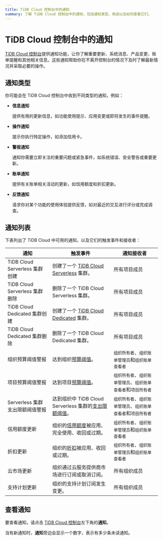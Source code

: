 ```yaml
---
title: TiDB Cloud 控制台中的通知
summary: 了解 TiDB Cloud 控制台中的通知，包括通知类型、用途以及如何查看它们。
---
```


# TiDB Cloud 控制台中的通知

[TiDB Cloud 控制台](https://tidbcloud.com/)提供通知功能，让你了解重要更新、系统消息、产品变更、账单提醒和其他相关信息。这些通知帮助你在不离开控制台的情况下及时了解最新情况并采取必要的操作。

## 通知类型

你可能会在 TiDB Cloud 控制台中收到不同类型的通知，例如：

- **信息通知**

    提供有用的更新信息，如功能使用提示、应用变更或即将发生的事件提醒。

- **操作通知**

   提示你执行特定操作，如添加信用卡。

- **警报通知**

    通知你需要立即关注的重要问题或紧急事件，如系统错误、安全警告或重要更新。

- **账单通知**

    提供有关账单相关活动的更新，如信用额度和折扣更新。

- **反馈通知**

    请求你对某个功能的使用体验提供反馈，如对最近的交互进行评分或完成调查。

## 通知列表

下表列出了 TiDB Cloud 中可用的通知，以及它们的触发事件和接收者：

| 通知 | 触发事件 | 通知接收者 |
| --- | --- | --- |
| TiDB Cloud Serverless 集群创建 | 创建了一个 [TiDB Cloud Serverless](/tidb-cloud/select-cluster-tier.md#tidb-cloud-serverless) 集群。 | 所有项目成员 |
| TiDB Cloud Serverless 集群删除 | 删除了一个 TiDB Cloud Serverless 集群。 | 所有项目成员 |
| TiDB Cloud Dedicated 集群创建 | 创建了一个 [TiDB Cloud Dedicated](/tidb-cloud/select-cluster-tier.md#tidb-cloud-dedicated) 集群。 | 所有项目成员 |
| TiDB Cloud Dedicated 集群删除 | 删除了一个 TiDB Cloud Dedicated 集群。 | 所有项目成员 |
| 组织预算阈值警报 | 达到组织[预算阈值](/tidb-cloud/tidb-cloud-budget.md)。 | `组织所有者`、`组织账单管理员`和`组织账单查看者` |
| 项目预算阈值警报 | 达到项目[预算阈值](/tidb-cloud/tidb-cloud-budget.md)。 | `组织所有者`、`组织账单管理员`、`组织账单查看者`和`项目所有者` |
| Serverless 集群支出限额阈值警报 | 达到组织中 TiDB Cloud Serverless 集群的[支出限额阈值](/tidb-cloud/manage-serverless-spend-limit.md)。 | `组织所有者`、`组织账单管理员`、`组织账单查看者`和`项目所有者` |
| 信用额度更新 | 组织的[信用额度](/tidb-cloud/tidb-cloud-billing.md#credits)被应用、完全使用、收回或过期。 | `组织所有者`、`组织账单管理员`和`组织账单查看者` |
| 折扣更新 | 组织的[折扣](/tidb-cloud/tidb-cloud-billing.md#discounts)被应用、收回或过期。 | `组织所有者`、`组织账单管理员`和`组织账单查看者` |
| 云市场更新 | 组织通过云服务提供商市场进行订阅或取消订阅。 | 所有组织成员 |
| 支持计划更新 | 组织的支持计划订阅发生变更。 | 所有组织成员 |

## 查看通知

要查看通知，请点击 [TiDB Cloud 控制台](https://tidbcloud.com/)左下角的**通知**。

当有新通知时，**通知**旁边会显示一个数字，表示有多少条未读通知。
